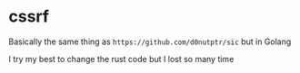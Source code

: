 # cssrf

Basically the same thing as `https://github.com/d0nutptr/sic` but in Golang

I try my best to change the rust code but I lost so many time
